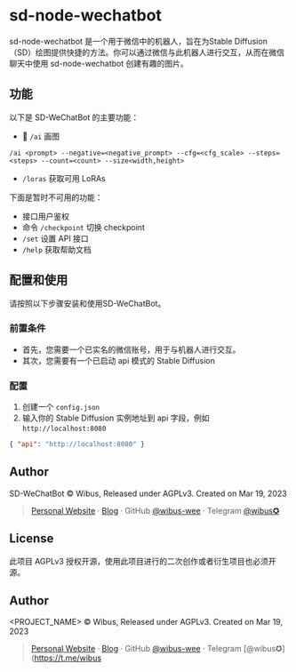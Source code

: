 # sd-node-wechatbot

sd-node-wechatbot 是一个用于微信中的机器人，旨在为Stable Diffusion（SD）绘图提供快捷的方法。你可以通过微信与此机器人进行交互，从而在微信聊天中使用 sd-node-wechatbot 创建有趣的图片。

## 功能

以下是 SD-WeChatBot 的主要功能：

- 🌟 `/ai` 画图

```
/ai <prompt> --negative=<negative_prompt> --cfg=<cfg_scale> --steps=<steps> --count=<count> --size<width,height>
```

- `/loras` 获取可用 LoRAs

下面是暂时不可用的功能：

- 接口用户鉴权
- 命令 `/checkpoint` 切换 checkpoint
- `/set` 设置 API 接口
- `/help` 获取帮助文档

## 配置和使用

请按照以下步骤安装和使用SD-WeChatBot。

### 前置条件

- 首先，您需要一个已实名的微信账号，用于与机器人进行交互。
- 其次，您需要有一个已启动 api 模式的 Stable Diffusion

### 配置

1. 创建一个 `config.json`
2. 输入你的 Stable Diffusion 实例地址到 api 字段，例如 `http://localhost:8080`

```json
{ "api": "http://localhost:8080" }
```

## Author

SD-WeChatBot © Wibus, Released under AGPLv3. Created on Mar 19, 2023

> [Personal Website](http://iucky.cn/) · [Blog](https://blog.iucky.cn/) · GitHub [@wibus-wee](https://github.com/wibus-wee/) · Telegram [@wibus✪](https://t.me/wibus_wee)

## License

此项目 AGPLv3 授权开源，使用此项目进行的二次创作或者衍生项目也必须开源。

## Author

<PROJECT_NAME> © Wibus, Released under AGPLv3. Created on Mar 19, 2023

> [Personal Website](http://iucky.cn/) · [Blog](https://blog.iucky.cn/) · GitHub [@wibus-wee](https://github.com/wibus-wee/) · Telegram [@wibus✪](https://t.me/wibus